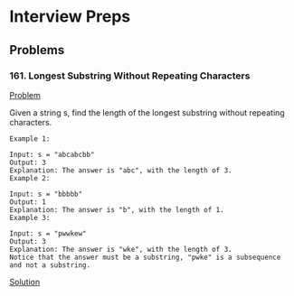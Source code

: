 # Interview Preps

## Problems

### 161. Longest Substring Without Repeating Characters
[Problem](https://leetcode.com/problems/longest-substring-without-repeating-characters/)

Given a string s, find the length of the longest substring without repeating characters.


```
Example 1:

Input: s = "abcabcbb"
Output: 3
Explanation: The answer is "abc", with the length of 3.
Example 2:

Input: s = "bbbbb"
Output: 1
Explanation: The answer is "b", with the length of 1.
Example 3:

Input: s = "pwwkew"
Output: 3
Explanation: The answer is "wke", with the length of 3.
Notice that the answer must be a substring, "pwke" is a subsequence and not a substring.
```

[Solution](https://github.com/ayushjain92/leetcode/blob/main/src/LongestSubstringNoRepeatingCharacter.java)
